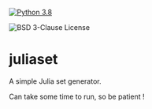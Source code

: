 [![Python 3.8](https://github.com/PageotD/juliaset/actions/workflows/python3-8.yaml/badge.svg?branch=develop)](https://github.com/PageotD/juliaset/actions/workflows/python3-8.yaml)

![BSD 3-Clause License](https://img.shields.io/badge/%20License%20-BSD%203--Clause-informational)

# juliaset
A simple Julia set generator.

Can take some time to run, so be patient !